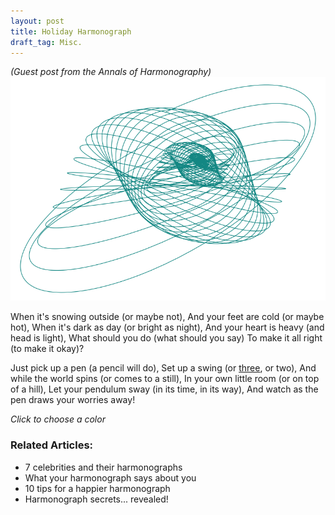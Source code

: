 ```yaml
---
layout: post
title: Holiday Harmonograph
draft_tag: Misc.
---
```

*(Guest post from the Annals of Harmonography)*
![#138783](/images/harmonograph.png)

When it's snowing outside (or maybe not),
And your feet are cold (or maybe hot),
When it's dark as day (or bright as night),
And your heart is heavy (and head is light),
What should you do (what should you say)
To make it all right (to make it okay)?

Just pick up a pen (a pencil will do),
Set up a swing (or [three](http://www.karlsims.com/harmonograph/), or two),
And while the world spins (or comes to a still),
In your own little room (or on top of a hill),
Let your pendulum sway (in its time, in its way),
And watch as the pen draws your worries away!

*Click to choose a color*
<div class="auto">
  <script type="text/x-sage">
d = 0.05
c = 0.05
p = -0.15
k = 0.05
@interact
def _(u=color_selector(default=(.5,.7,.5), label = '')):
    x(t) = (sin(t*2*pi) + sin((1-c + u[2]*c*2)*t*2*pi) + p*pi)*exp(-d*t)
    y(t) = (sin((1-c+ u[0]*c*2)*t*2*pi + k*u[1]*pi) + cos((1-c + u[2]*c*2)*t*2*pi) + p*pi)*exp(-d*t)
    
    parametric_plot((x(t),y(t)),(t,0,100),color = u, axes= False, plot_points = 3000).show()
  </script>
</div>

### Related Articles:

- 7 celebrities and their harmonographs
- What your harmonograph says about you
- 10 tips for a happier harmonograph
- Harmonograph secrets... revealed!
